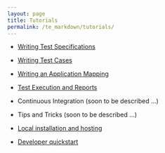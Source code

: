 ```yaml
---
layout: page
title: Tutorials
permalink: /te_markdown/tutorials/
---
```


* [Writing Test Specifications](/te_markdown/heroes-create-spec)

* [Writing Test Cases ](/te_markdown/heroes-create-testcase)

* [Writing an Application Mapping](/te_markdown/heroes-create-aml)

* [Test Execution and Reports ](/te_markdown/heroes-create-testcase-execution)

* Continuous Integration (soon to be described ...)

* Tips and Tricks (soon to be described ...)

* [Local installation and hosting](/te_markdown/local-setup)

* [Developer quickstart](/te_markdown/developer-quick-start)
